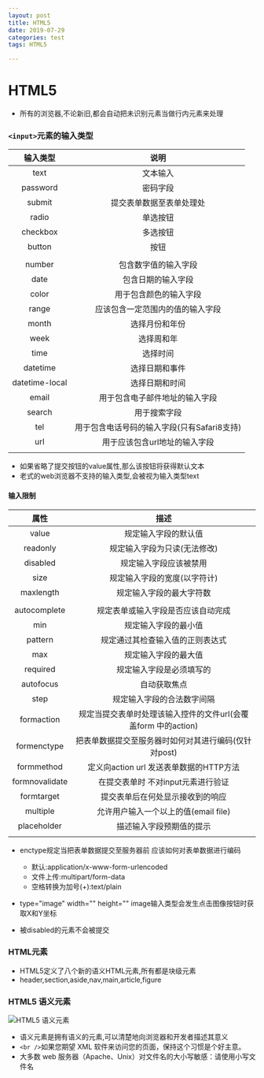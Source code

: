 ```yaml
---
layout: post
title: HTML5
date: 2019-07-29
categories: test
tags: HTML5

---
```


# HTML5

- 所有的浏览器,不论新旧,都会自动把未识别元素当做行内元素来处理

### `<input>`元素的输入类型

|    输入类型    |                    说明                     |
| :------------: | :-----------------------------------------: |
|      text      |                  文本输入                   |
|    password    |                  密码字段                   |
|     submit     |          提交表单数据至表单处理处           |
|     radio      |                  单选按钮                   |
|    checkbox    |                  多选按钮                   |
|     button     |                    按钮                     |
|                |                                             |
|     number     |            包含数字值的输入字段             |
|      date      |             包含日期的输入字段              |
|     color      |           用于包含颜色的输入字段            |
|     range      |      应该包含一定范围内的值的输入字段       |
|     month      |               选择月份和年份                |
|      week      |                 选择周和年                  |
|      time      |                  选择时间                   |
|    datetime    |               选择日期和事件                |
| datetime-local |               选择日期和时间                |
|     email      |       用于包含电子邮件地址的输入字段        |
|     search     |                用于搜索字段                 |
|      tel       | 用于包含电话号码的输入字段(只有Safari8支持) |
|      url       |        用于应该包含url地址的输入字段        |
|                |                                             |

- 如果省略了提交按钮的value属性,那么该按钮将获得默认文本
- 老式的web浏览器不支持的输入类型,会被视为输入类型text

#### 输入限制

|      属性      |                             描述                             |
| :------------: | :----------------------------------------------------------: |
|     value      |                     规定输入字段的默认值                     |
|    readonly    |                 规定输入字段为只读(无法修改)                 |
|    disabled    |                    规定输入字段应该被禁用                    |
|      size      |                 规定输入字段的宽度(以字符计)                 |
|   maxlength    |                   规定输入字段的最大字符数                   |
|                |                                                              |
|  autocomplete  |              规定表单或输入字段是否应该自动完成              |
|      min       |                     规定输入字段的最小值                     |
|    pattern     |               规定通过其检查输入值的正则表达式               |
|      max       |                     规定输入字段的最大值                     |
|    required    |                   规定输入字段是必须填写的                   |
|   autofocus    |                         自动获取焦点                         |
|      step      |                  规定输入字段的合法数字间隔                  |
|   formaction   | 规定当提交表单时处理该输入控件的文件url(会覆盖form 中的action) |
|  formenctype   |     把表单数据提交至服务器时如何对其进行编码(仅针对post)     |
|   formmethod   |           定义向action url 发送表单数据的HTTP方法            |
| formnovalidate |              在提交表单时 不对input元素进行验证              |
|   formtarget   |               提交表单后在何处显示接收到的响应               |
|    multiple    |             允许用户输入一个以上的值(email file)             |
|  placeholder   |                   描述输入字段预期值的提示                   |
|                |                                                              |

- enctype规定当把表单数据提交至服务器前 应该如何对表单数据进行编码
  - 默认:application/x-www-form-urlencoded
  - 文件上传:multipart/form-data
  - 空格转换为加号(+):text/plain

- type="image" width="" height="" image输入类型会发生点击图像按钮时获取X和Y坐标
- 被disabled的元素不会被提交

### HTML元素

- HTML5定义了八个新的语义HTML元素,所有都是块级元素
- header,section,aside,nav,main,article,figure

### HTML5 语义元素

![HTML5 语义元素](https://www.w3school.com.cn/i/ct_sem_elements.png)

- 语义元素是拥有语义的元素,可以清楚地向浏览器和开发者描述其意义
- `<br />`如果您期望 XML 软件来访问您的页面，保持这个习惯是个好主意。
- 大多数 web 服务器（Apache、Unix）对文件名的大小写敏感：请使用小写文件名